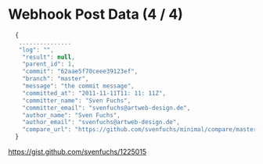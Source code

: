 
# Webhook Post Data (4 / 4)

```javascript
  {
   ...............
   "log": "",
    "result": null,
    "parent_id": 1,
    "commit": "62aae5f70ceee39123ef",
    "branch": "master",
    "message": "the commit message",
    "committed_at": "2011-11-11T11: 11: 11Z",
    "committer_name": "Sven Fuchs",
    "committer_email": "svenfuchs@artweb-design.de",
    "author_name": "Sven Fuchs",
    "author_email": "svenfuchs@artweb-design.de",
    "compare_url": "https://github.com/svenfuchs/minimal/compare/master...develop"
  }
```

https://gist.github.com/svenfuchs/1225015
